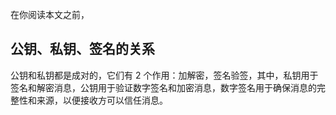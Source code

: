 在你阅读本文之前，

## 公钥、私钥、签名的关系

公钥和私钥都是成对的，它们有 2 个作用：加解密，签名验签，其中，私钥用于签名和解密消息，公钥用于验证数字签名和加密消息，数字签名用于确保消息的完整性和来源，以便接收方可以信任消息。

